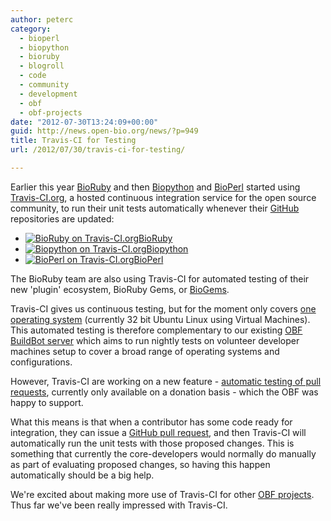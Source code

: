 ```yaml
---
author: peterc
category:
  - bioperl
  - biopython
  - bioruby
  - blogroll
  - code
  - community
  - development
  - obf
  - obf-projects
date: "2012-07-30T13:24:09+00:00"
guid: http://news.open-bio.org/news/?p=949
title: Travis-CI for Testing
url: /2012/07/30/travis-ci-for-testing/

---
```

Earlier this year [BioRuby](http://bioruby.org) and then [Biopython](http://biopython.org) and [BioPerl](http://bioperl.org) started using [Travis-CI.org](http://travis-ci.org), a hosted continuous integration service for the open source community, to run their unit tests automatically whenever their [GitHub](http://github.com) repositories are updated:

- [![BioRuby on Travis-CI.org](https://secure.travis-ci.org/bioruby/bioruby.png?branch=master)](http://travis-ci.org/bioruby/bioruby/)[BioRuby](http://travis-ci.org/bioruby/bioruby/)
- [![Biopython on Travis-CI.org](https://secure.travis-ci.org/biopython/biopython.png?branch=master)](http://travis-ci.org/biopython/biopython/)[Biopython](http://travis-ci.org/biopython/biopython/)
- [![BioPerl on Travis-CI.org](https://secure.travis-ci.org/bioperl/bioperl-live.png?branch=master)](http://travis-ci.org/bioperl/bioperl-live/)[BioPerl](http://travis-ci.org/bioperl/bioperl-live/)

The BioRuby team are also using Travis-CI for automated testing of their new 'plugin' ecosystem, BioRuby Gems, or [BioGems](http://www.biogems.info/).

Travis-CI gives us continuous testing, but for the moment only covers [one operating system](http://about.travis-ci.org/docs/user/ci-environment/) (currently 32 bit Ubuntu Linux using Virtual Machines). This automated testing is therefore complementary to our existing [OBF BuildBot server](http://testing.open-bio.org/) which aims to run nightly tests on volunteer developer machines setup to cover a broad range of operating systems and configurations.

However, Travis-CI are working on a new feature - [automatic testing of pull requests](http://about.travis-ci.org/blog/announcing-pull-request-support/), currently only available on a donation basis - which the OBF was happy to support.

What this means is that when a contributor has some code ready for integration, they can issue a [GitHub pull request](https://help.github.com/articles/using-pull-requests/), and then Travis-CI will automatically run the unit tests with those proposed changes. This is something that currently the core-developers would normally do manually as part of evaluating proposed changes, so having this happen automatically should be a big help.

We're excited about making more use of Travis-CI for other [OBF projects](/wiki/Projects). Thus far we've been really impressed with Travis-CI.
